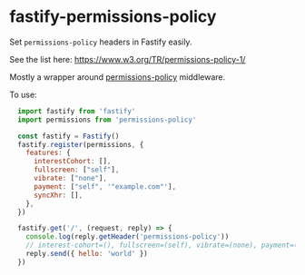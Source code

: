 # fastify-permissions-policy

Set `permissions-policy` headers in Fastify easily. 

See the list here: https://www.w3.org/TR/permissions-policy-1/

Mostly a wrapper around [permissions-policy](https://www.npmjs.com/package/permissions-policy) middleware.

To use:

```js
  import fastify from 'fastify'
  import permissions from 'permissions-policy'

  const fastify = Fastify()
  fastify.register(permissions, {
    features: {
      interestCohort: [],
      fullscreen: ["self"],
      vibrate: ["none"],
      payment: ["self", '"example.com"'],
      syncXhr: [],
    },
  })

  fastify.get('/', (request, reply) => {
    console.log(reply.getHeader('permissions-policy'))
    // interest-cohort=(), fullscreen=(self), vibrate=(none), payment=(self "example.com"), sync-xhr=()
    reply.send({ hello: 'world' })
  })
```
